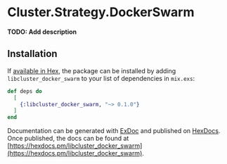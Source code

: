 # Cluster.Strategy.DockerSwarm

**TODO: Add description**

## Installation

If [available in Hex](https://hex.pm/docs/publish), the package can be installed
by adding `libcluster_docker_swarm` to your list of dependencies in `mix.exs`:

```elixir
def deps do
  [
    {:libcluster_docker_swarm, "~> 0.1.0"}
  ]
end
```

Documentation can be generated with [ExDoc](https://github.com/elixir-lang/ex_doc)
and published on [HexDocs](https://hexdocs.pm). Once published, the docs can
be found at [https://hexdocs.pm/libcluster_docker_swarm](https://hexdocs.pm/libcluster_docker_swarm).

